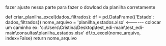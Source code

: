 fazer ajuste nessa parte para fazer o dowload da planilha corretamente

def criar_planilha_excel(dados_filtrados):
    df = pd.DataFrame({'Estado': dados_filtrados})
    nome_arquivo = 'planilha_estados.xlsx'  <------ colocar um caminho ex: 'c:\\Users\\Cristina\\Desktop\\test_edi-main\\test_edi-main\\consultas\\planilha_estados.xlsx'
    df.to_excel(nome_arquivo, index=False)
    return nome_arquivo
